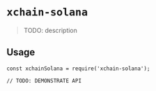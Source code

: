 # `xchain-solana`

> TODO: description

## Usage

```
const xchainSolana = require('xchain-solana');

// TODO: DEMONSTRATE API
```
